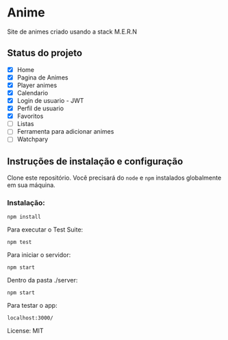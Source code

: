 # Anime

Site de animes criado usando a stack M.E.R.N

## Status do projeto
- [x] Home
- [x] Pagina de Animes
- [x] Player animes
- [x] Calendario
- [x] Login de usuario - JWT
- [x] Perfil de usuario
- [x] Favoritos
- [ ] Listas
- [ ] Ferramenta para adicionar animes
- [ ] Watchpary

## Instruções de instalação e configuração

Clone este repositório. Você precisará do `node` e `npm` instalados globalmente em sua máquina.

### Instalação:

`npm install`  

Para executar o Test Suite:  

`npm test`  

Para iniciar o servidor:

`npm start`  

Dentro da pasta ./server:

`npm start`

Para testar o app:

`localhost:3000/`  

License: MIT